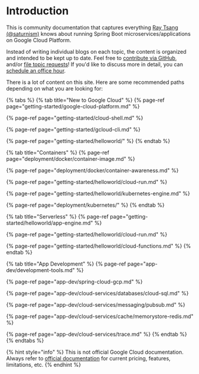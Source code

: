 # Introduction

This is community documentation that captures everything [Ray Tsang \(@saturnism\)](https://twitter.com/saturnism) knows about running Spring Boot microservices/applications on Google Cloud Platform. 

Instead of writing individual blogs on each topic, the content is organized and intended to be kept up to date. Feel free to [contribute via GitHub](https://github.com/saturnism/spring-on-gcp-gitbook), and/or [file topic requests](https://github.com/saturnism/spring-on-gcp-gitbook/issues)! If you'd like to discuss more in detail, you can [schedule an office hour](http://saturnism.me/office-hour/).

There is a lot of content on this site. Here are some recommended paths depending on what you are looking for:

{% tabs %}
{% tab title="New to Google Cloud" %}
{% page-ref page="getting-started/google-cloud-platform.md" %}

{% page-ref page="getting-started/cloud-shell.md" %}

{% page-ref page="getting-started/gcloud-cli.md" %}

{% page-ref page="getting-started/helloworld/" %}
{% endtab %}

{% tab title="Containers" %}
{% page-ref page="deployment/docker/container-image.md" %}

{% page-ref page="deployment/docker/container-awareness.md" %}

{% page-ref page="getting-started/helloworld/cloud-run.md" %}

{% page-ref page="getting-started/helloworld/kubernetes-engine.md" %}

{% page-ref page="deployment/kubernetes/" %}
{% endtab %}

{% tab title="Serverless" %}
{% page-ref page="getting-started/helloworld/app-engine.md" %}

{% page-ref page="getting-started/helloworld/cloud-run.md" %}

{% page-ref page="getting-started/helloworld/cloud-functions.md" %}
{% endtab %}

{% tab title="App Development" %}
{% page-ref page="app-dev/development-tools.md" %}

{% page-ref page="app-dev/spring-cloud-gcp.md" %}

{% page-ref page="app-dev/cloud-services/databases/cloud-sql.md" %}

{% page-ref page="app-dev/cloud-services/messaging/pubsub.md" %}

{% page-ref page="app-dev/cloud-services/cache/memorystore-redis.md" %}

{% page-ref page="app-dev/cloud-services/trace.md" %}
{% endtab %}
{% endtabs %}

{% hint style="info" %}
This is not official Google Cloud documentation. Always refer to [official documentation](https://cloud.google.com) for current pricing, features, limitations, etc.
{% endhint %}

